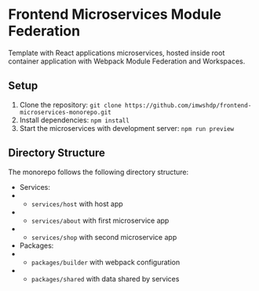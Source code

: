 # Frontend Microservices Module Federation

Template with React applications microservices, hosted inside root container application with Webpack Module Federation and Workspaces.

## Setup

1. Clone the repository: `git clone https://github.com/imwshdp/frontend-microservices-monorepo.git`
2. Install dependencies: `npm install`
3. Start the microservices with development server: `npm run preview`

## Directory Structure

The monorepo follows the following directory structure:

- Services:
- - `services/host` with host app
- - `services/about` with first microservice app
- - `services/shop` with second microservice app
- Packages:
- - `packages/builder` with webpack configuration
- - `packages/shared` with data shared by services
